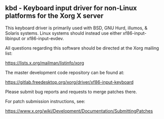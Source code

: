 kbd - Keyboard input driver for non-Linux platforms for the Xorg X server
-------------------------------------------------------------------------

This keyboard driver is primarily used with BSD, GNU Hurd, illumos, & Solaris
systems.  Linux systems should instead use either xf86-input-libinput or
xf86-input-evdev.

All questions regarding this software should be directed at the
Xorg mailing list:

  https://lists.x.org/mailman/listinfo/xorg

The master development code repository can be found at:

  https://gitlab.freedesktop.org/xorg/driver/xf86-input-keyboard

Please submit bug reports and requests to merge patches there.

For patch submission instructions, see:

  https://www.x.org/wiki/Development/Documentation/SubmittingPatches

